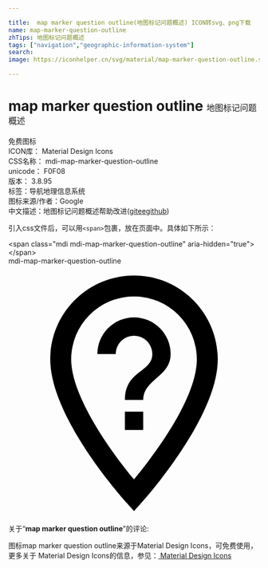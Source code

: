 ```yaml
---

title:  map marker question outline(地图标记问题概述) ICON转svg、png下载
name: map-marker-question-outline
zhTips: 地图标记问题概述
tags: ["navigation","geographic-information-system"]
search: 
image: https://iconhelper.cn/svg/material/map-marker-question-outline.svg

---
```


# map marker question outline  <small style="font-size: 60%;font-weight: 100">地图标记问题概述</small>


<div class="detail-page">
<p>
<span><span class="badge-success badge">免费图标</span> </span>
<br/>
<span>
ICON库：
<span class="badge-secondary badge">Material Design Icons</span> 
</span>
<br/>
<span>
CSS名称：
<span class="badge-secondary badge">mdi-map-marker-question-outline</span> 
</span>
<br/>
<span>
unicode：
<span class="badge-secondary badge">F0F08</span> 
<copy-btn content='F0F08' btn-title=""></copy-btn>
<copy-btn :content='String.fromCodePoint(parseInt("F0F08", 16))' btn-title="复制U"></copy-btn>
</span>
<br/>
<span>
版本：
<span class="badge-secondary badge">3.8.95</span> 
</span><br/><span>标签：<span class="badge-light badge"><router-link to="/tags/navigation.html">导航</router-link></span><span class="badge-light badge"><router-link to="/tags/geographic-information-system.html">地理信息系统</router-link></span></span>
<br/>
<span>图标来源/作者：<span class="badge-light badge">Google</span></span> 
<br/>
<span class="zh-detail">中文描述：<span class="badge-primary badge">地图标记问题概述</span><span class="help-link"><span>帮助改进</span>(<a href="https://gitee.com/liuwave/icon-helper/edit/master/json/material/map-marker-question-outline.json" target="_blank" rel="noopener noreferrer">gitee</a><a href="https://github.com/liuwave/icon-helper/edit/master/json/material/map-marker-question-outline.json" target="_blank" rel="noopener noreferrer">github</a></span>)</span><br/>
</p>
</div>
<div class="alert alert-dark">
  <i class="mdi mdi-map-marker-question-outline mdi-48px"></i>
  <i class="mdi mdi-map-marker-question-outline mdi-36px"></i>
  <i class="mdi mdi-map-marker-question-outline mdi-24px"></i>
  <i class="mdi mdi-map-marker-question-outline mdi-18px"></i>
</div>
<div>
  <p>引入css文件后，可以用<code>&lt;span&gt;</code>包裹，放在页面中。具体如下所示：    
  </p>
  <div class="alert alert-primary" style="font-size: 14px">
    &lt;span class="mdi mdi-map-marker-question-outline" aria-hidden="true"&gt;&lt;/span&gt;
    <copy-btn content='<span class="mdi mdi-map-marker-question-outline" aria-hidden="true"></span>'></copy-btn>
  </div>
  <div class="alert alert-secondary">
    <i class="mdi mdi-map-marker-question-outline"
    style="font-size: 24px"
    aria-hidden="true"></i> mdi-map-marker-question-outline
    <copy-btn content="mdi-map-marker-question-outline" btn-title="复制图标名称"></copy-btn>
  </div>
</div>
<div id="svg" class="svg-wrap">
<svg xmlns="http://www.w3.org/2000/svg" viewBox="0 0 24 24"><path d="M12,1C7.59,1 4,4.59 4,9C4,14.57 10.96,22.34 11.26,22.67L12,23.5L12.74,22.67C13.04,22.34 20,14.57 20,9C20,4.59 16.41,1 12,1M12,20.47C9.82,17.86 6,12.54 6,9A6,6 0 0,1 12,3A6,6 0 0,1 18,9C18,12.83 13.75,18.36 12,20.47M11.13,14H12.88V15.75H11.13M12,5A3.5,3.5 0 0,0 8.5,8.5H10.25A1.75,1.75 0 0,1 12,6.75A1.75,1.75 0 0,1 13.75,8.5C13.75,10.26 11.13,10.04 11.13,12.88H12.88C12.88,10.91 15.5,10.69 15.5,8.5A3.5,3.5 0 0,0 12,5Z" /></svg>
</div>
<detail full-name='mdi-map-marker-question-outline'></detail>
<div class="icon-detail__container">
<p>关于“<b>map marker question outline</b>”的评论:</p>
</div>
<Vssue title="关于“map marker question outline”的评论" />    
<div><p>图标map marker question outline来源于Material Design Icons，可免费使用，更多关于 Material Design Icons的信息，参见：<a target="_blank" href="https://iconhelper.cn/material.html"> Material Design Icons</a>
</p></div>

